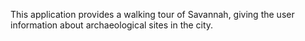 This application provides a walking tour of Savannah, giving the user information about archaeological sites in the city.